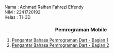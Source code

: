 Nama   : Achmad Raihan Fahrezi Effendy \
NIM    : 2241720192 \
Kelas  : TI-3D

<h3 style="text-align: center; font-weight: bold;">
Pemrograman Mobile
</h3>

1. [Pengantar Bahasa Pemrograman Dart - Bagian 1](/pertemuan_2/README.md) 
2. [Pengantar Bahasa Pemrograman Dart - Bagian 2](/pertemuan_3/README.md) 